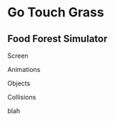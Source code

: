 Go Touch Grass
===
Food Forest Simulator
---

Screen <!-- Air/Space -->

Animations <!-- Water/Time -->

Objects <!-- Earth/Matter -->

Collisions <!-- Fire/Energy -->

blah <!-- comment -->
